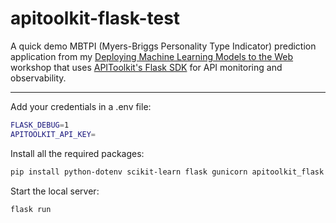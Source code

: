 # apitoolkit-flask-test

A quick demo MBTPI (Myers-Briggs Personality Type Indicator) prediction application from my [Deploying Machine Learning Models to the Web](https://github.com/BolajiAyodeji/deploy-ml-web-workshop) workshop that uses [APIToolkit's Flask SDK](https://github.com/apitoolkit/apitoolkit-flask) for API monitoring and observability.

---

Add your credentials in a .env file:

```bash
FLASK_DEBUG=1
APITOOLKIT_API_KEY=
```

Install all the required packages:

```bash
pip install python-dotenv scikit-learn flask gunicorn apitoolkit_flask
```

Start the local server:

```bash
flask run
```
